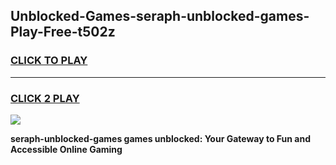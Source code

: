 
## Unblocked-Games-seraph-unblocked-games-Play-Free-t502z
<h3>
<a href="https://premium76.site?title=seraph-unblocked-games&ref=23A">CLICK TO PLAY</a></h3>
<hr>

<h3>
<a href="https://premium76.site?title=seraph-unblocked-games&ref=23A">CLICK 2 PLAY</a>
  
</h3>

<a href="https://premium76.site?title=seraph-unblocked-games&ref=23A"><img src="https://clearcache.store/games.png"></a>


**seraph-unblocked-games games unblocked: Your Gateway to Fun and Accessible Online Gaming**
